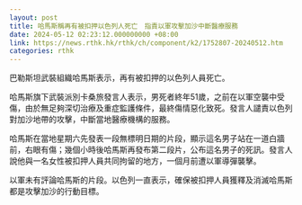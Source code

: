 ```yaml
---
layout: post
title: 哈馬斯稱再有被扣押以色列人死亡　指責以軍攻擊加沙中斷醫療服務
date: 2024-05-12 02:23:12.000000000 +08:00
link: https://news.rthk.hk/rthk/ch/component/k2/1752807-20240512.htm
categories: rthk
---
```


巴勒斯坦武裝組織哈馬斯表示，再有被扣押的以色列人員死亡。

哈馬斯旗下武裝派別卡桑旅發言人表示，男死者終年51歲，之前在以軍空襲中受傷，由於無足夠深切治療及重症監護條件，最終傷情惡化致死。發言人譴責以色列對加沙地帶的攻擊，中斷當地醫療機構的服務。

哈馬斯在當地星期六先發表一段無標明日期的片段，顯示這名男子站在一道白牆前，右眼有傷；幾個小時後哈馬斯再發布第二段片，公布這名男子的死訊。發言人說他與一名女性被扣押人員共同拘留的地方，一個月前遭以軍導彈襲擊。

以軍未有評論哈馬斯的片段。以色列一直表示，確保被扣押人員獲釋及消滅哈馬斯都是攻擊加沙的行動目標。
